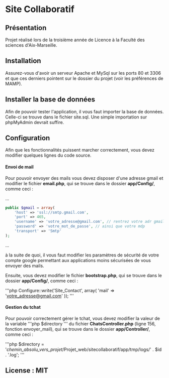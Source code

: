 # Site Collaboratif

## Présentation

Projet réalisé lors de la troisième année de Licence à la Faculté des sciences d'Aix-Marseille.

## Installation

Assurez-vous d'avoir un serveur Apache et MySql sur les ports 80 et 3306 et que ces derniers pointent sur le dossier du projet (voir les préférences de MAMP).

## Installer la base de données

Afin de pouvoir tester l'application, il vous faut importer la base de données.
Celle-ci se trouve dans le fichier site.sql. Une simple importation sur phpMyAdmin devrait suffire.

## Configuration

Afin que les fonctionnalités puissent marcher correctement, vous devez modifier quelques lignes du code source.

#### Envoi de mail

Pour pouvoir envoyer des mails vous devez disposer d'une adresse gmail et modifier le fichier __email.php__, qui se trouve dans le dossier __app/Config/__, comme ceci :

...

```php
public $gmail = array(
    'host' => 'ssl://smtp.gmail.com',
    'port' => 465,
    'username' => 'votre_adresse@gmail.com', // rentrez votre adr gmail
    'password' => 'votre_mot_de_passe', // ainsi que votre mdp
    'transport' => 'Smtp'
);
```
...

à la suite de quoi, il vous faut modifier les paramètres de sécurité de votre compte google permettant aux applications moins sécurisées de vous envoyer des mails.

Ensuite, vous devez modifier le fichier __bootstrap.php__, qui se trouve dans le dossier __app/Config/__, comme ceci :

'''php
Configure::write('Site_Contact', array(
	'mail' => 'votre_adresse@gmail.com'
));
'''

#### Gestion du tchat

Pour pouvoir correctement gérer le tchat, vous devez modifier la valeur de la variable '''php $directory ''' du fichier __ChatsController.php__ (ligne 156, fonction envoyer_mail), qui se trouve dans le dossier __app/Controller/__, comme ceci :

'''php
$directory = '_chemin_absolu_vers_projet_/Projet_web/sitecollaboratif/app/tmp/logs/' . $id . '.log';
'''

## License : MIT
